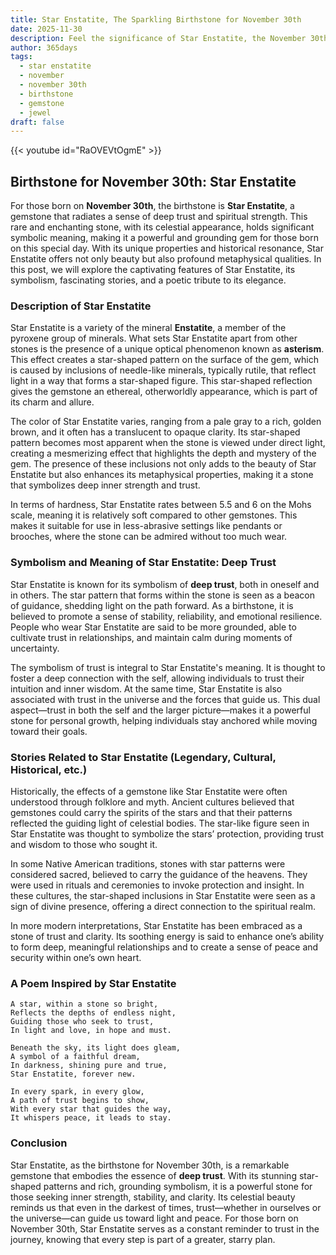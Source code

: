 ```yaml
---
title: Star Enstatite, The Sparkling Birthstone for November 30th
date: 2025-11-30
description: Feel the significance of Star Enstatite, the November 30th birthstone symbolizing Deep trust. Let its beauty and meaning brighten your day.
author: 365days
tags:
  - star enstatite
  - november
  - november 30th
  - birthstone
  - gemstone
  - jewel
draft: false
---
```


{{< youtube id="RaOVEVtOgmE" >}}

## Birthstone for November 30th: Star Enstatite

For those born on **November 30th**, the birthstone is **Star Enstatite**, a gemstone that radiates a sense of deep trust and spiritual strength. This rare and enchanting stone, with its celestial appearance, holds significant symbolic meaning, making it a powerful and grounding gem for those born on this special day. With its unique properties and historical resonance, Star Enstatite offers not only beauty but also profound metaphysical qualities. In this post, we will explore the captivating features of Star Enstatite, its symbolism, fascinating stories, and a poetic tribute to its elegance.

### Description of Star Enstatite

Star Enstatite is a variety of the mineral **Enstatite**, a member of the pyroxene group of minerals. What sets Star Enstatite apart from other stones is the presence of a unique optical phenomenon known as **asterism**. This effect creates a star-shaped pattern on the surface of the gem, which is caused by inclusions of needle-like minerals, typically rutile, that reflect light in a way that forms a star-shaped figure. This star-shaped reflection gives the gemstone an ethereal, otherworldly appearance, which is part of its charm and allure.

The color of Star Enstatite varies, ranging from a pale gray to a rich, golden brown, and it often has a translucent to opaque clarity. Its star-shaped pattern becomes most apparent when the stone is viewed under direct light, creating a mesmerizing effect that highlights the depth and mystery of the gem. The presence of these inclusions not only adds to the beauty of Star Enstatite but also enhances its metaphysical properties, making it a stone that symbolizes deep inner strength and trust.

In terms of hardness, Star Enstatite rates between 5.5 and 6 on the Mohs scale, meaning it is relatively soft compared to other gemstones. This makes it suitable for use in less-abrasive settings like pendants or brooches, where the stone can be admired without too much wear.

### Symbolism and Meaning of Star Enstatite: Deep Trust

Star Enstatite is known for its symbolism of **deep trust**, both in oneself and in others. The star pattern that forms within the stone is seen as a beacon of guidance, shedding light on the path forward. As a birthstone, it is believed to promote a sense of stability, reliability, and emotional resilience. People who wear Star Enstatite are said to be more grounded, able to cultivate trust in relationships, and maintain calm during moments of uncertainty.

The symbolism of trust is integral to Star Enstatite's meaning. It is thought to foster a deep connection with the self, allowing individuals to trust their intuition and inner wisdom. At the same time, Star Enstatite is also associated with trust in the universe and the forces that guide us. This dual aspect—trust in both the self and the larger picture—makes it a powerful stone for personal growth, helping individuals stay anchored while moving toward their goals.

### Stories Related to Star Enstatite (Legendary, Cultural, Historical, etc.)

Historically, the effects of a gemstone like Star Enstatite were often understood through folklore and myth. Ancient cultures believed that gemstones could carry the spirits of the stars and that their patterns reflected the guiding light of celestial bodies. The star-like figure seen in Star Enstatite was thought to symbolize the stars’ protection, providing trust and wisdom to those who sought it.

In some Native American traditions, stones with star patterns were considered sacred, believed to carry the guidance of the heavens. They were used in rituals and ceremonies to invoke protection and insight. In these cultures, the star-shaped inclusions in Star Enstatite were seen as a sign of divine presence, offering a direct connection to the spiritual realm.

In more modern interpretations, Star Enstatite has been embraced as a stone of trust and clarity. Its soothing energy is said to enhance one’s ability to form deep, meaningful relationships and to create a sense of peace and security within one’s own heart.

### A Poem Inspired by Star Enstatite

```
A star, within a stone so bright,  
Reflects the depths of endless night,  
Guiding those who seek to trust,  
In light and love, in hope and must.

Beneath the sky, its light does gleam,  
A symbol of a faithful dream,  
In darkness, shining pure and true,  
Star Enstatite, forever new.

In every spark, in every glow,  
A path of trust begins to show,  
With every star that guides the way,  
It whispers peace, it leads to stay.
```

### Conclusion

Star Enstatite, as the birthstone for November 30th, is a remarkable gemstone that embodies the essence of **deep trust**. With its stunning star-shaped patterns and rich, grounding symbolism, it is a powerful stone for those seeking inner strength, stability, and clarity. Its celestial beauty reminds us that even in the darkest of times, trust—whether in ourselves or the universe—can guide us toward light and peace. For those born on November 30th, Star Enstatite serves as a constant reminder to trust in the journey, knowing that every step is part of a greater, starry plan.